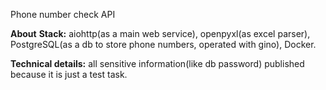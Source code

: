 Phone number check API


**About**
**Stack:** aiohttp(as a main web service), openpyxl(as excel parser), PostgreSQL(as a db to store phone numbers, operated with gino),
Docker.

**Technical details:** all sensitive information(like db password) published because it is just a test task. 